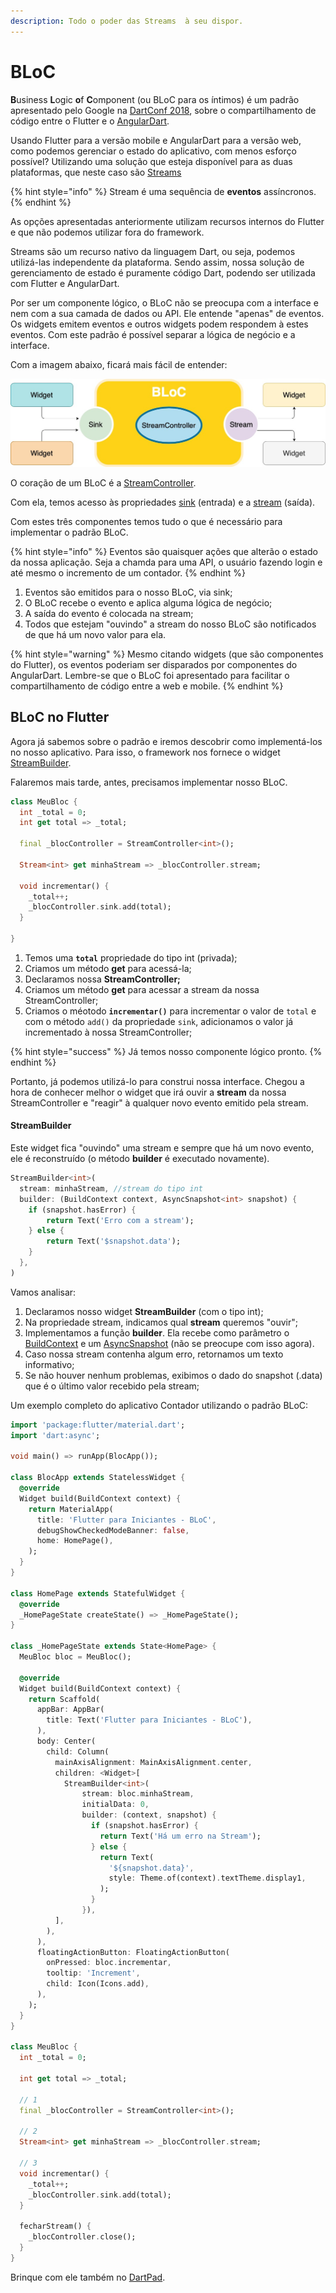 ```yaml
---
description: Todo o poder das Streams  à seu dispor.
---
```


# BLoC

**B**usiness **L**ogic **o**f **C**omponent \(ou BLoC para os íntimos\) é um padrão apresentado pelo Google na [DartConf 2018](https://www.youtube.com/watch?v=PLHln7wHgPE), sobre o compartilhamento de código entre o Flutter e o [AngularDart](https://angulardart.dev). 

Usando Flutter para a versão mobile e AngularDart para a versão web, como podemos gerenciar o estado do aplicativo, com menos esforço possível? Utilizando uma solução que esteja disponível para as duas plataformas, que neste caso são [Streams](https://dart.dev/tutorials/language/streams)

{% hint style="info" %}
Stream é uma sequência de **eventos** assíncronos.
{% endhint %}

As opções apresentadas anteriormente utilizam recursos internos do Flutter e que não podemos utilizar fora do framework. 

Streams são um recurso nativo da linguagem Dart, ou seja, podemos utilizá-las independente da plataforma. Sendo assim, nossa solução de gerenciamento de estado é puramente código Dart, podendo ser utilizada com Flutter e AngularDart.

Por ser um componente lógico, o BLoC não se preocupa com a interface e nem com a sua camada de dados ou API. Ele entende "apenas" de eventos. Os widgets emitem eventos e outros widgets podem respondem à estes eventos. Com este padrão é possível separar a lógica de negócio e a interface.

Com a imagem abaixo, ficará mais fácil de entender:

![](../.gitbook/assets/untitled-diagram.jpg)

O coração de um BLoC é a [StreamController](https://api.dart.dev/stable/2.4.1/dart-async/StreamController-class.html). 

Com ela, temos acesso às propriedades [sink](https://api.dart.dev/stable/2.4.1/dart-async/StreamController/sink.html) \(entrada\) e a [stream](https://api.dart.dev/stable/2.4.1/dart-async/StreamController/stream.html) \(saída\).

Com estes três componentes temos tudo o que é necessário para implementar o padrão BLoC.

{% hint style="info" %}
Eventos são quaisquer ações que alterão o estado da nossa aplicação. Seja a chamda para uma API, o usuário fazendo login e até mesmo o incremento de um contador.
{% endhint %}

1. Eventos são emitidos para o nosso BLoC, via sink;
2. O BLoC recebe o evento e aplica alguma lógica de negócio;
3. A saída do evento é colocada na stream;
4. Todos que estejam "ouvindo" a stream do nosso BLoC são notificados de que há um novo valor para ela.

{% hint style="warning" %}
Mesmo citando widgets \(que são componentes do Flutter\), os eventos poderiam ser disparados por componentes do AngularDart. Lembre-se que o BLoC foi apresentado para facilitar o compartilhamento de código entre a web e mobile.
{% endhint %}

## BLoC no Flutter

Agora já sabemos sobre o padrão e iremos descobrir como implementá-los no nosso aplicativo. Para isso, o framework nos fornece o widget [StreamBuilder](https://api.flutter.dev/flutter/widgets/StreamBuilder-class.html).

Falaremos mais tarde, antes, precisamos implementar nosso BLoC.

```dart
class MeuBloc {
  int _total = 0;
  int get total => _total;
  
  final _blocController = StreamController<int>();
  
  Stream<int> get minhaStream => _blocController.stream;

  void incrementar() {
    _total++;
    _blocController.sink.add(total);
  }

}
```

1. Temos uma **`total`** propriedade do tipo int \(privada\);
2. Criamos um método **get** para acessá-la;
3. Declaramos nossa **StreamController;**
4. Criamos um método **get** para acessar a stream da nossa StreamController;
5. Criamos o méotodo **`incrementar()`** para incrementar o valor de `total` e com o método `add()` da propriedade `sink`, adicionamos o valor já incrementado à nossa StreamController;

{% hint style="success" %}
Já temos nosso componente lógico pronto.
{% endhint %}

Portanto, já podemos utilizá-lo para construi nossa interface. Chegou a hora de conhecer melhor o widget que irá ouvir a **stream** da nossa StreamController e "reagir" à qualquer novo evento emitido pela stream. 

#### StreamBuilder 

Este widget fica "ouvindo" uma stream e sempre que há um novo evento, ele é reconstruído \(o método **builder** é executado novamente\).

```dart
StreamBuilder<int>(
  stream: minhaStream, //stream do tipo int
  builder: (BuildContext context, AsyncSnapshot<int> snapshot) {
    if (snapshot.hasError) {
        return Text('Erro com a stream');
    } else {
        return Text('$snapshot.data');    
    }
  },
)
```

Vamos analisar:

1. Declaramos nosso widget **StreamBuilder** \(com o tipo int\);
2. Na propriedade stream, indicamos qual **stream** queremos "ouvir";
3. Implementamos a função **builder**. Ela recebe como parâmetro o [BuildContext](https://api.flutter.dev/flutter/widgets/BuildContext-class.html) e um [AsyncSnapshot](https://api.flutter.dev/flutter/widgets/AsyncSnapshot-class.html) \(não se preocupe com isso agora\).
4. Caso nossa stream contenha algum erro, retornamos um texto informativo;
5. Se não houver nenhum problemas, exibimos o dado do snapshot \(.data\) que é o último valor recebido pela stream;

Um exemplo completo do aplicativo Contador utilizando o padrão BLoC:

```dart
import 'package:flutter/material.dart';
import 'dart:async';

void main() => runApp(BlocApp());

class BlocApp extends StatelessWidget {
  @override
  Widget build(BuildContext context) {
    return MaterialApp(
      title: 'Flutter para Iniciantes - BLoC',
      debugShowCheckedModeBanner: false,
      home: HomePage(),
    );
  }
}

class HomePage extends StatefulWidget {
  @override
  _HomePageState createState() => _HomePageState();
}

class _HomePageState extends State<HomePage> {
  MeuBloc bloc = MeuBloc();

  @override
  Widget build(BuildContext context) {
    return Scaffold(
      appBar: AppBar(
        title: Text('Flutter para Iniciantes - BLoC'),
      ),
      body: Center(
        child: Column(
          mainAxisAlignment: MainAxisAlignment.center,
          children: <Widget>[
            StreamBuilder<int>(
                stream: bloc.minhaStream,
                initialData: 0,
                builder: (context, snapshot) {
                  if (snapshot.hasError) {
                    return Text('Há um erro na Stream');
                  } else {
                    return Text(
                      '${snapshot.data}',
                      style: Theme.of(context).textTheme.display1,
                    );
                  }
                }),
          ],
        ),
      ),
      floatingActionButton: FloatingActionButton(
        onPressed: bloc.incrementar,
        tooltip: 'Increment',
        child: Icon(Icons.add),
      ),
    );
  }
}

class MeuBloc {
  int _total = 0;

  int get total => _total;

  // 1
  final _blocController = StreamController<int>();

  // 2
  Stream<int> get minhaStream => _blocController.stream;

  // 3
  void incrementar() {
    _total++;
    _blocController.sink.add(total);
  }

  fecharStream() {
    _blocController.close();
  }
}
```

Brinque com ele também no [DartPad](https://dartpad.dev/b6409e10de32b280b8938aa75364fa7b).



